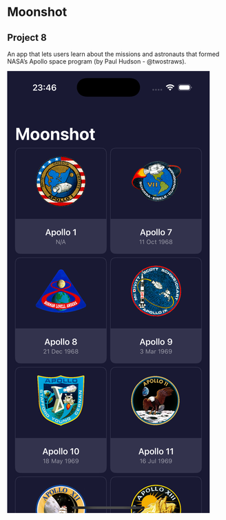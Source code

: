 # Moonshot

## Project 8

An app that lets users learn about the missions and astronauts that formed NASA’s Apollo space program (by Paul Hudson - @twostraws).

![Mission View UI](/mission_view.png)